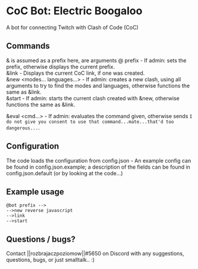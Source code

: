 # CoC Bot: Electric Boogaloo
A bot for connecting Twitch with Clash of Code (CoC)

## Commands
& is assumed as a prefix here, <argument> are arguments
@<bot name> prefix <new prefix> - If admin: sets the prefix, otherwise displays the current prefix.<br>
&link - Displays the current CoC link, if one was created.<br>
&new <modes... languages...> - If admin: creates a new clash, using all arguments to try to find the modes and languages, otherwise functions the same as &link.<br>
&start - If admin: starts the current clash created with &new, otherwise functions the same as &link.

&eval <cmd...> - If admin: evaluates the command given, otherwise sends `I do not give you consent to use that command...mate...that'd too dangerous...`.

## Configuration
The code loads the configuration from config.json - An example config can be found in config.json.example; a description of the fields can be found in config.json.default (or by looking at the code...)

## Example usage
```
@bot prefix -->
-->new reverse javascript
-->link
-->start
```

## Questions / bugs?
Contact ||rozbrajaczpoziomow||#5650 on Discord with any suggestions, questions, bugs, or just smalltalk.. :)